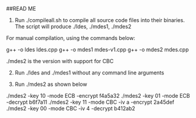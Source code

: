 ##READ ME

1. Run ./compileall.sh to compile all source code files into their binaries. The script will produce ./ldes, ./mdes1, ./mdes2

For manual compilation, using the commands below:

g++ -o ldes ldes.cpp
g++ -o mdes1 mdes-v1.cpp
g++ -o mdes2 mdes.cpp

./mdes2 is the version with support for CBC

2. Run ./ldes and ./mdes1 without any command line arguments

3. Run ./mdes2 as shown below

./mdes2 -key 10 -mode ECB -encrypt f4a5a32
./mdes2 -key 01 -mode ECB -decrypt b6f7a11
./mdes2 -key 11 -mode CBC -iv a -encrypt 2a45def
./mdes2 -key 00 -mode CBC -iv 4 -decrypt b412ab2